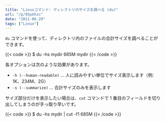 ```yaml
---
title: "Linuxコマンド: ディレクトリのサイズを調べる (du)"
url: "/p/95pkhzc"
date: "2011-06-29"
tags: ["Linux"]
---
```


`du` コマンドを使って、ディレクトリ内のファイルの合計サイズを調べることができます。

{{< code >}}
$ du -hs mydir
685M    mydir
{{< /code >}}

各オプションは次のような効果があります。

- `-h (--human-readable)` ... 人に読みやすい単位でサイズ表示します（例: 1K、234M、2G）
- `-s (--summarize)` ... 合計サイズのみを表示します

サイズ部分だけを表示したい場合は、`cut` コマンドで 1 番目のフィールドを切り出してしまうのが手っ取り早いです。

{{< code >}}
$ du -hs mydir | cut -f1
685M
{{< /code >}}

